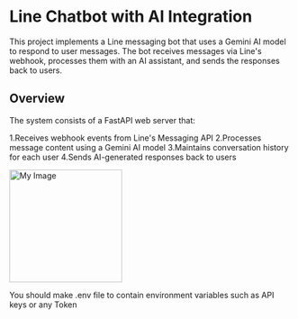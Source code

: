 # Line Chatbot with AI Integration
This project implements a Line messaging bot that uses a Gemini AI model to respond to user messages. 
The bot receives messages via Line's webhook, processes them with an AI assistant, and sends the responses back to users.

## Overview
The system consists of a FastAPI web server that:

1.Receives webhook events from Line's Messaging API
2.Processes message content using a Gemini AI model
3.Maintains conversation history for each user
4.Sends AI-generated responses back to users

<img src="https://creative.line.me/static/9e2af43154e78a39792871533568126e/0ef64/be4b9c191c5b4a98f52bc5c59b4482fc.png" alt="My Image" width="200">

You should make .env file to contain environment variables such as API keys or any Token
